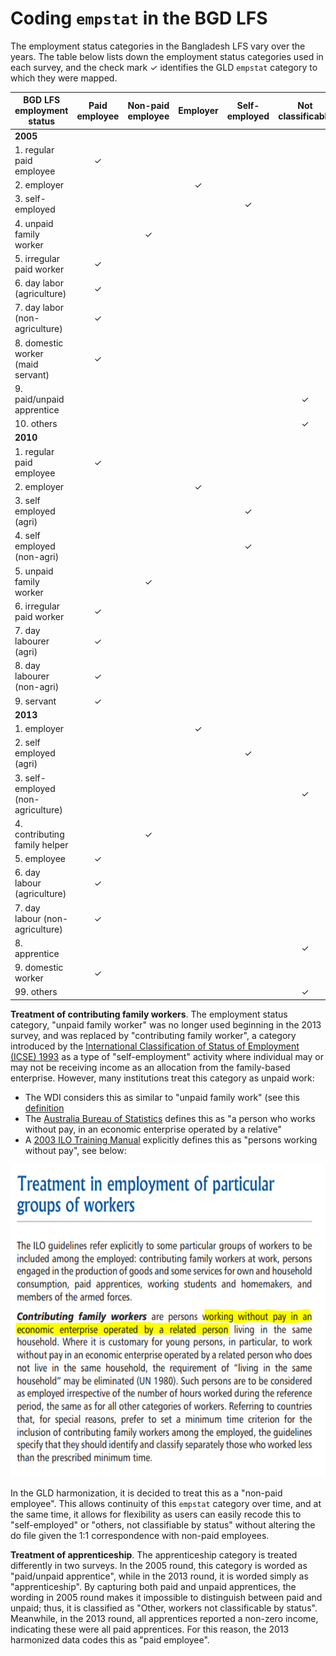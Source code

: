 # Coding `empstat` in the BGD LFS

The employment status categories in the Bangladesh LFS vary over the years. The table below lists down the employment status categories used in each survey, and the check mark ✓ identifies the GLD `empstat` category to which they were mapped. 


| **BGD LFS employment   status** | **Paid employee** | **Non-paid employee** | **Employer** | **Self-employed** | **Not classificable** |
|---|:---:|:---:|:---:|:---:|:---:|
| **2005** |  |  |  |  |  |
| 1. regular paid employee | ✓ |  |  |  |  |
| 2. employer |  |  | ✓ |  |  |
| 3. self-employed |  |  |  | ✓ |  |
| 4. unpaid family worker |  | ✓ |  |  |  |
| 5. irregular paid worker | ✓ |  |  |  |  |
| 6. day labor (agriculture) | ✓ |  |  |  |  |
| 7. day labor (non-agriculture) | ✓ |  |  |  |  |
| 8. domestic worker (maid servant) | ✓ |  |  |  |  |
| 9. paid/unpaid apprentice |  |  |  |  | ✓ |
| 10. others |  |  |  |  | ✓ |
| **2010** |  |  |  |  |  |
| 1. regular paid employee | ✓ |  |  |  |  |
| 2. employer |  |  | ✓ |  |  |
| 3. self employed (agri) |  |  |  | ✓ |  |
| 4. self employed (non-agri) |  |  |  | ✓ |  |
| 5. unpaid family worker |  | ✓ |  |  |  |
| 6. irregular paid worker | ✓ |  |  |  |  |
| 7. day labourer (agri) | ✓ |  |  |  |  |
| 8. day labourer (non-agri) | ✓ |  |  |  |  |
| 9. servant | ✓ |  |  |  |  |
| **2013** |  |  |  |  |  |
| 1. employer |  |  | ✓ |  |  |
| 2. self employed (agri) |  |  |  | ✓ |  |
| 3. self-employed (non-agriculture) |  |  |  |  | ✓ |
| 4. contributing family helper |  | ✓ |  |  |  |
| 5. employee | ✓ |  |  |  |  |
| 6. day labour (agriculture) | ✓ |  |  |  |  |
| 7. day labour (non-agriculture) | ✓ |  |  |  |  |
| 8. apprentice |  |  |  |  | ✓ |
| 9. domestic worker | ✓ |  |  |  |  |
| 99. others |  |  |  |  | ✓ |


**Treatment of contributing family workers**. The employment status category, "unpaid family worker" was no longer used beginning in the 2013 survey, and was replaced by "contributing family worker", a category introduced by the [International Classification of Status of Employment (ICSE)
1993](Utilities/icse93.pdf) as a type of "self-employment" activity where individual may or may not be receiving income as an allocation from the family-based enterprise. However, many institutions treat this category as unpaid work:
- The WDI considers this as similar to "unpaid family work" (see this [definition](https://databank.worldbank.org/metadataglossary/millennium-development-goals/series/SL.FAM.WORK.MA.ZS)
- The [Australia Bureau of Statistics](https://www.abs.gov.au/ausstats/abs@.nsf/Lookup/2901.0Chapter27002016) defines this as "a person who works without pay, in an economic enterprise operated by a relative"
- A [2003 ILO Training Manual](Utilities/ilo_labstat.pdf) explicitly defines this as "persons working without pay", see below:

<img src="Utilities/def_cfw.PNG" width="600" height="500">

In the GLD harmonization, it is decided to treat this as a "non-paid employee". This allows continuity of this `empstat` category over time, and at the same time, it allows for flexibility as users can easily recode this to "self-employed" or "others, not classifiable by status" without altering the do file given the 1:1 correspondence with non-paid employees. 


**Treatment of apprenticeship**. The apprenticeship category is treated differently in two surveys. In the 2005 round, this category is worded as "paid/unpaid apprentice", while in the 2013 round, it is worded simply as "apprenticeship". By capturing both paid and unpaid apprentices, the wording in 2005 round makes it impossible to distinguish between paid and unpaid; thus, it is classified as "Other, workers not classificable by status". Meanwhile, in the 2013 round, all apprentices reported a non-zero income, indicating these were all paid apprentices. For this reason, the 2013 harmonized data codes this as "paid employee". 

